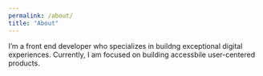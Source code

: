 ```yaml
---
permalink: /about/
title: "About"
---
```


I’m a front end developer who specializes in buildng exceptional digital experiences. Currently, I am focused on building accessbile user-centered products.
